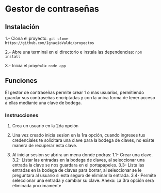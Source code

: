# Gestor de contraseñas

## Instalación

1.- Clona el proyecto:
```git clone https://github.com/IgnacioValdc/proyectos```

2.- Abre una terminal en el directorio e instala las dependencias:
```npm install```

3.- Inicia el proyecto:
```node app```

## Funciones
El gestor de contraseñas permite crear 1 o mas usuarios, permitiendo guardar sus contraseñas encriptadas y con la unica forma de tener acceso a ellas mediante una clave de bodega.

### Instrucciones
1. Crea un usuario en la 2da opción
1. Una vez creado inicia sesion en la 1ra opción, cuando ingreses tus credenciales te solicitara una clave para la bodega de claves, no existe manera de recuperar esta clave.

1. Al iniciar sesion se abrira un menu donde podras:
    1.1- Crear una clave.
    3.2- Listar las entradas en la bodega de claves, al seleccionar una entrada la clave se nos guardara en el portapapeles.
    3.3- Lista las entradas en la bodega de claves para borrar, al seleccionar se le preguntara al usuario si esta seguro de eliminar la entrada.
    3.4- Permite seleccionar una entrada y cambiar su clave.
Anexo: La 3ra opción sera eliminada proximamente

